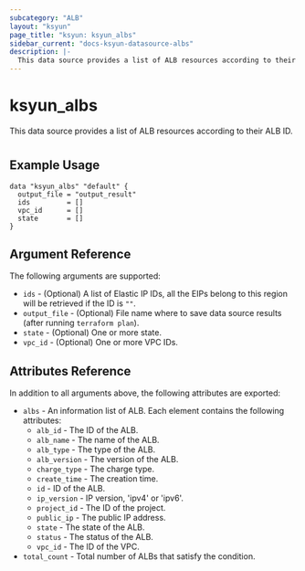 ```yaml
---
subcategory: "ALB"
layout: "ksyun"
page_title: "ksyun: ksyun_albs"
sidebar_current: "docs-ksyun-datasource-albs"
description: |-
  This data source provides a list of ALB resources according to their ALB ID.
---
```


# ksyun_albs

This data source provides a list of ALB resources according to their ALB ID.

#

## Example Usage

```hcl
data "ksyun_albs" "default" {
  output_file = "output_result"
  ids         = []
  vpc_id      = []
  state       = []
}
```

## Argument Reference

The following arguments are supported:

* `ids` - (Optional) A list of Elastic IP IDs, all the EIPs belong to this region will be retrieved if the ID is `""`.
* `output_file` - (Optional) File name where to save data source results (after running `terraform plan`).
* `state` - (Optional) One or more state.
* `vpc_id` - (Optional) One or more VPC IDs.

## Attributes Reference

In addition to all arguments above, the following attributes are exported:

* `albs` - An information list of ALB. Each element contains the following attributes:
  * `alb_id` - The ID of the ALB.
  * `alb_name` - The name of the ALB.
  * `alb_type` - The type of the ALB.
  * `alb_version` - The version of the ALB.
  * `charge_type` - The charge type.
  * `create_time` - The creation time.
  * `id` - ID of the ALB.
  * `ip_version` - IP version, 'ipv4' or 'ipv6'.
  * `project_id` - The ID of the project.
  * `public_ip` - The public IP address.
  * `state` - The state of the ALB.
  * `status` - The status of the ALB.
  * `vpc_id` - The ID of the VPC.
* `total_count` - Total number of ALBs that satisfy the condition.


